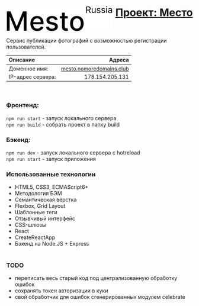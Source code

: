<h1 align="right"><a href="http://mesto.nomoredomains.club" target="_blank"><img src="./frontend/src/images/header__logo_dark.svg" align="left">Проект: Место</a></h1>
<br />

Сервис публикации фотографий с возможностью регистрации пользователей.

| Описание | Адреса |
| :-- | --: |
| Доменное имя:     | [mesto.nomoredomains.club](http://mesto.nomoredomains.club) |
| IP-адрес сервера: | 178.154.205.131 |
<br />

### Фронтенд:
`npm run start` - запуск локального сервера<br />
`npm run build` - собрать проект в папку build

### Бэкенд:
`npm run dev` - запуск локального сервера с hotreload<br />
`npm run start` - запуск приложения

### Использованные технологии
- HTML5, CSS3, ECMAScript6+
- Методология БЭМ
- Семантическая вёрстка
- Flexbox, Grid Layout
- Шаблонные теги
- Отзывчивый интерфейс
- CSS-шлюзы
- React
- CreateReactApp
- Бэкенд на Node.JS + Express

#

### TODO
- переписать весь старый код под централизованную обработку ошибок
- сохранять токен авторизации в куки
- свой обработчик для ошибок сгенерированных модулем celebrate
